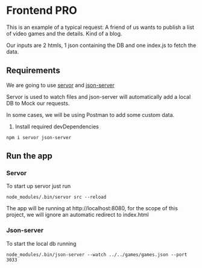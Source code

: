 # Frontend PRO

This is an example of a typical request: A friend of us wants to publish a list of video games and the details. Kind of a blog.

Our inputs are 2 htmls, 1 json containing the DB and one index.js to fetch the data.

## Requirements

We are going to use [servor](https://www.npmjs.com/package/servor) and [json-server](https://www.npmjs.com/package/json-server)

Servor is used to watch files and json-server will automatically add a local DB to Mock our requests.

In some cases, we will be using Postman to add some custom data.

1. Install required devDependencies
```
npm i servor json-server
```

## Run the app

### Servor
To start up servor just run
```
node_modules/.bin/servor src --reload
```

The app will be running at http://localhost:8080, for the scope of this project, we will ignore an automatic redirect to index.html

### Json-server
To start the local db running
```
node_modules/.bin/json-server --watch ../../games/games.json --port 3033
```

